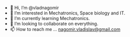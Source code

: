 - 👋 Hi, I’m @vladnagomir
- 👀 I’m interested in Mechatronics, Space biology and IT. 
- 🌱 I’m currently learning Mechatronics. 
- 💞️ I’m looking to collaborate on everything. 
- 📫 How to reach me ... nagomir.vladislav@gmail.com

<!---
vladnagomir/vladnagomir is a ✨ special ✨ repository because its `README.md` (this file) appears on your GitHub profile.
You can click the Preview link to take a look at your changes.
--->
